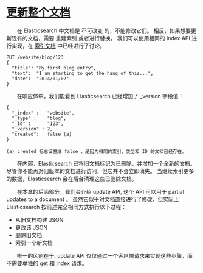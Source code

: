 # [更新整个文档](06_updating_whole_document.md)  
&emsp;&emsp;在 Elasticsearch 中文档是 不可改变 的，不能修改它们。
相反，如果想要更新现有的文档，需要 重建索引 或者进行替换， 
我们可以使用相同的 index API 进行实现，在 [索引文档](03_indexing_document.md) 中已经进行了讨论。
```$xslt
PUT /website/blog/123
{
  "title": "My first blog entry",
  "text":  "I am starting to get the hang of this...",
  "date":  "2014/01/02"
}
```
&emsp;&emsp;在响应体中，我们能看到 Elasticsearch 已经增加了 _version 字段值：
```$xslt
{
  "_index" :   "website",
  "_type" :    "blog",
  "_id" :      "123",
  "_version" : 2,
  "created":   false (a)
}
```
`(a) created 标志设置成 false ，是因为相同的索引、类型和 ID 的文档已经存在。`     
 
&emsp;&emsp;在内部，Elasticsearch 已将旧文档标记为已删除，并增加一个全新的文档。
 尽管你不能再对旧版本的文档进行访问，但它并不会立即消失。
 当继续索引更多的数据，Elasticsearch 会在后台清理这些已删除文档。

&emsp;&emsp;在本章的后面部分，我们会介绍 update API, 这个 API 可以用于 partial updates to a document 。
虽然它似乎对文档直接进行了修改，但实际上 Elasticsearch 按前述完全相同方式执行以下过程：

* 从旧文档构建 JSON
* 更改该 JSON
* 删除旧文档
* 索引一个新文档      

&emsp;&emsp;唯一的区别在于, update API 仅仅通过一个客户端请求来实现这些步骤，而不需要单独的 get 和 index 请求。
